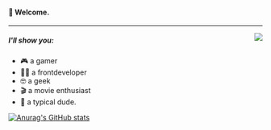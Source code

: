 #### 🖖 Welcome. 
***

<a href="https://github.com/hewel">
  <img align="right" src="https://github-readme-stats.vercel.app/api/top-langs/?username=hewel&hide_border=true&layout=compact" />
</a>

##### I'll show you:
* 🎮 a gamer
* 🧑‍💻 a frontdeveloper
* 🤓 a geek
* 🎬 a movie enthusiast
* 👨 a typical dude.


[![Anurag's GitHub stats](https://github-readme-stats.vercel.app/api?username=hewel&hide_border=true)](https://github.com/hewel)
